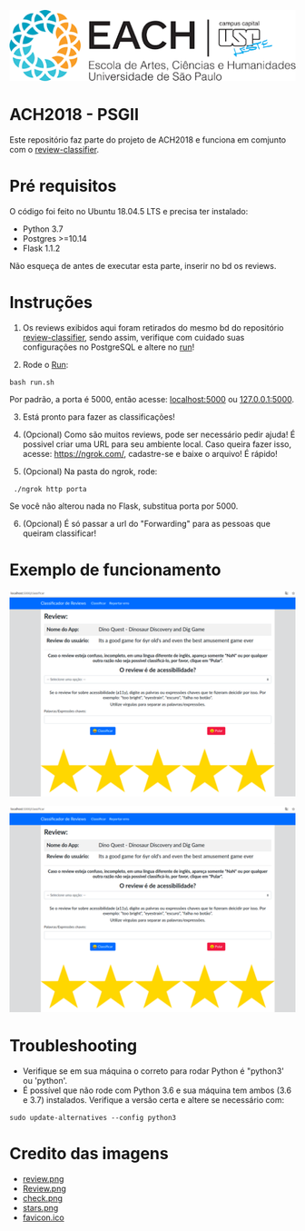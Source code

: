 ![EACH-USP](./imagens/each.png)

# ACH2018 - PSGII

Este repositório faz parte do projeto de ACH2018 e funciona em comjunto com o [review-classifier](https://github.com/mautoz/reviews-classifier).

# Pré requisitos

O código foi feito no Ubuntu 18.04.5 LTS e precisa ter instalado:

- Python 3.7
- Postgres >=10.14
- Flask 1.1.2

Não esqueça de antes de executar esta parte, inserir no bd os reviews.

# Instruções

1. Os reviews exibidos aqui foram retirados do mesmo bd do repositório [review-classifier](https://github.com/mautoz/reviews-classifier), sendo assim, verifique com cuidado suas configurações no PostgreSQL e altere no [run](run.sh)!

2. Rode o [Run](run.sh):
```
bash run.sh
```
Por padrão, a porta é 5000, então acesse: [localhost:5000](http://localhost:5000/) ou [127.0.0.1:5000](http://127.0.0.1:5000/).

3. Está pronto para fazer as classificações!

4. (Opcional) Como são muitos reviews, pode ser necessário pedir ajuda! É possivel criar uma URL para seu ambiente local. Caso queira fazer isso, acesse: https://ngrok.com/, cadastre-se e baixe o arquivo! É rápido!

5. (Opcional) Na pasta do ngrok, rode:
```
 ./ngrok http porta
``` 
Se você não alterou nada no Flask, substitua porta por 5000.

6. (Opcional) É só passar a url do "Forwarding" para as pessoas que queiram classificar!

# Exemplo de funcionamento

![index](./imagens/example_classificar.png)

![classificar](./imagens/example_classificar.png)

# Troubleshooting

- Verifique se em sua máquina o correto para rodar Python é "python3' ou 'python'.
- É possível que não rode com Python 3.6 e sua máquina tem ambos (3.6 e 3.7) instalados. Verifique a versão certa e altere se necessário com:
```
sudo update-alternatives --config python3
```

# Credito das imagens

- [review.png](https://halonotoriedade.com.br/wp-content/uploads/2018/06/review.png)
- [Review.png](https://reviewr.me/como-fazer-uma-gestao-de-reviews-eficiente/)
- [check.png](https://www.pngkey.com/maxpic/u2e6w7t4o0e6y3a9/)
- [stars.png](https://heyyoulanguages.com/wp-content/uploads/2020/08/Componente_5_%E2%80%93_1.png)
- [favicon.ico](https://favicon.io/emoji-favicons/star/)